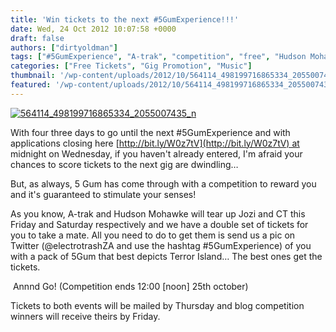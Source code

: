```yaml
---
title: 'Win tickets to the next #5GumExperience!!!'
date: Wed, 24 Oct 2012 10:07:58 +0000
draft: false
authors: ["dirtyoldman"]
tags: ["#5GumExperience", "A-trak", "competition", "free", "Hudson Mohawk", "Tickets"]
categories: ["Free Tickets", "Gig Promotion", "Music"]
thumbnail: '/wp-content/uploads/2012/10/564114_498199716865334_2055007435_n-150x150.jpg'
featured: '/wp-content/uploads/2012/10/564114_498199716865334_2055007435_n-304x190.jpg'
---
```


[![](/wp-content/uploads/2012/10/564114_498199716865334_2055007435_n-e1351073165173.jpg "564114_498199716865334_2055007435_n")](/2012/10/24/win-tickets-to-the-next-5gumexperience/564114_498199716865334_2055007435_n/)

With four three days to go until the next #5GumExperience and with applications closing here [http://bit.ly/W0z7tV](http://bit.ly/W0z7tV) at midnight on Wednesday, if you haven't already entered, I'm afraid your chances to score tickets to the next gig are dwindling…

But, as always, 5 Gum has come through with a competition to reward you and it's guaranteed to stimulate your senses!

As you know, A-trak and Hudson Mohawke will tear up Jozi and CT this Friday and Saturday respectively and we have a double set of tickets for you to take a mate. All you need to do to get them is send us a pic on Twitter (@electrotrashZA and use the hashtag #5GumExperience) of you with a pack of 5Gum that best depicts Terror Island… The best ones get the tickets.

 Annnd Go! (Competition ends 12:00 \[noon\] 25th october)

Tickets to both events will be mailed by Thursday and blog competition winners will receive theirs by Friday.

